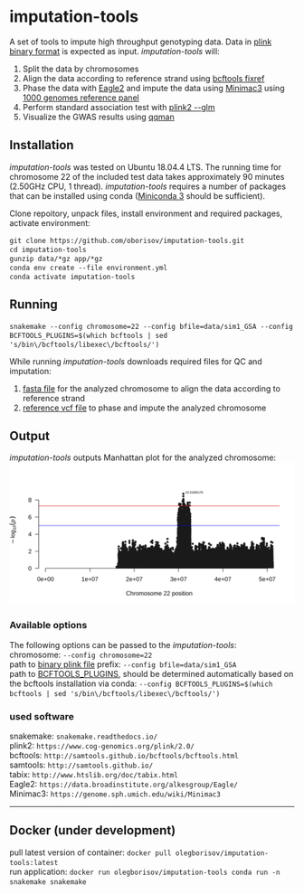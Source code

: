 # imputation-tools
A set of tools to impute high throughput genotyping data. Data in [plink binary format](https://www.cog-genomics.org/plink/1.9/formats#bed) is expected as input. *imputation-tools* will:
1. Split the data by chromosomes
2. Align the data according to reference strand using [bcftools fixref](https://samtools.github.io/bcftools/howtos/plugin.fixref.html)
3. Phase the data with [Eagle2](https://data.broadinstitute.org/alkesgroup/Eagle/) and impute the data using [Minimac3](https://genome.sph.umich.edu/wiki/Minimac3) using [1000 genomes reference panel](https://data.broadinstitute.org/alkesgroup/Eagle/#x1-300005.3)
4. Perform standard association test with [plink2 --glm](https://www.cog-genomics.org/plink/2.0/assoc#glm)
5. Visualize the GWAS results using [qqman](https://cran.r-project.org/web/packages/qqman/index.html)

## Installation
*imputation-tools* was tested on Ubuntu 18.04.4 LTS. The running time for chromosome 22 of the included test data takes approximately 90 minutes (2.50GHz CPU, 1 thread). *imputation-tools* requires a number of packages that can be installed using conda ([Miniconda 3](https://docs.conda.io/en/latest/miniconda.html) should be sufficient).

Clone repoitory, unpack files, install environment and required packages, activate environment:
```
git clone https://github.com/oborisov/imputation-tools.git  
cd imputation-tools
gunzip data/*gz app/*gz
conda env create --file environment.yml  
conda activate imputation-tools
```

## Running
```
snakemake --config chromosome=22 --config bfile=data/sim1_GSA --config BCFTOOLS_PLUGINS=$(which bcftools | sed 's/bin\/bcftools/libexec\/bcftools/')
```
While running *imputation-tools* downloads required files for QC and imputation:
1. [fasta file](http://hgdownload.cse.ucsc.edu/goldenpath/hg19/chromosomes/) for the analyzed chromosome to align the data according to reference strand  
2. [reference vcf file](ftp://ftp.1000genomes.ebi.ac.uk/vol1/ftp/release/20130502/) to phase and impute the analyzed chromosome  

## Output
*imputation-tools* outputs Manhattan plot for the analyzed chromosome:
![chr22_example](data/chr22.jpeg)

### Available options
The following options can be passed to the *imputation-tools*:  
chromosome: ```--config chromosome=22```  
path to [binary plink file](https://samtools.github.io/bcftools/howtos/plugin.fixref.html) prefix: ```--config bfile=data/sim1_GSA```  
path to [BCFTOOLS_PLUGINS](https://samtools.github.io/bcftools/howtos/plugins.html), should be determined automatically based on the bcftools installation via conda: ```--config BCFTOOLS_PLUGINS=$(which bcftools | sed 's/bin\/bcftools/libexec\/bcftools/')```  

### used software
snakemake: ```snakemake.readthedocs.io/```  
plink2: ```https://www.cog-genomics.org/plink/2.0/```  
bcftools: ```http://samtools.github.io/bcftools/bcftools.html```  
samtools: ```http://samtools.github.io/```  
tabix: ```http://www.htslib.org/doc/tabix.html```  
Eagle2: ```https://data.broadinstitute.org/alkesgroup/Eagle/```  
Minimac3: ```https://genome.sph.umich.edu/wiki/Minimac3```  

---
## Docker (under development)
pull latest version of container: ```docker pull olegborisov/imputation-tools:latest```  
run application: ```docker run olegborisov/imputation-tools conda run -n snakemake snakemake```
